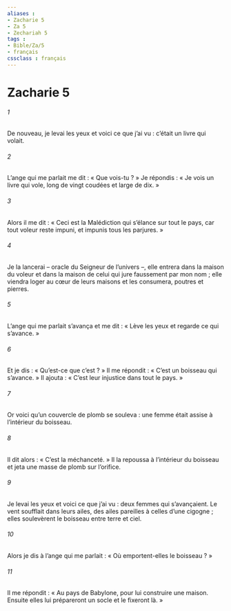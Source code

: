 ```yaml
---
aliases : 
- Zacharie 5
- Za 5
- Zechariah 5
tags : 
- Bible/Za/5
- français
cssclass : français
---
```


# Zacharie 5

###### 1
De nouveau, je levai les yeux et voici ce que j’ai vu : c’était un livre qui volait.
###### 2
L’ange qui me parlait me dit : « Que vois-tu ? » Je répondis : « Je vois un livre qui vole, long de vingt coudées et large de dix. »
###### 3
Alors il me dit : « Ceci est la Malédiction qui s’élance sur tout le pays, car tout voleur reste impuni, et impunis tous les parjures. »
###### 4
Je la lancerai – oracle du Seigneur de l’univers –, elle entrera dans la maison du voleur et dans la maison de celui qui jure faussement par mon nom ; elle viendra loger au cœur de leurs maisons et les consumera, poutres et pierres.
###### 5
L’ange qui me parlait s’avança et me dit : « Lève les yeux et regarde ce qui s’avance. »
###### 6
Et je dis : « Qu’est-ce que c’est ? » Il me répondit : « C’est un boisseau qui s’avance. » Il ajouta : « C’est leur injustice dans tout le pays. »
###### 7
Or voici qu’un couvercle de plomb se souleva : une femme était assise à l’intérieur du boisseau.
###### 8
Il dit alors : « C’est la méchanceté. » Il la repoussa à l’intérieur du boisseau et jeta une masse de plomb sur l’orifice.
###### 9
Je levai les yeux et voici ce que j’ai vu : deux femmes qui s’avançaient. Le vent soufflait dans leurs ailes, des ailes pareilles à celles d’une cigogne ; elles soulevèrent le boisseau entre terre et ciel.
###### 10
Alors je dis à l’ange qui me parlait : « Où emportent-elles le boisseau ? »
###### 11
Il me répondit : « Au pays de Babylone, pour lui construire une maison. Ensuite elles lui prépareront un socle et le fixeront là. »

